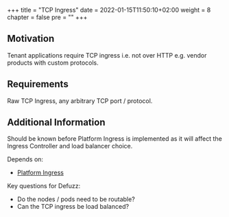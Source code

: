 +++
title = "TCP Ingress"
date = 2022-01-15T11:50:10+02:00
weight = 8
chapter = false
pre = "<b></b>"
+++

## Motivation
Tenant applications require TCP ingress i.e. not over HTTP e.g. vendor products with custom protocols.

## Requirements
Raw TCP Ingress, any arbitrary TCP port / protocol.

## Additional Information
Should be known before Platform Ingress is implemented as it will affect the Ingress Controller and load balancer choice.

Depends on:

* [Platform Ingress](./feature-platform-ingress)

Key questions for Defuzz:

* Do the nodes / pods need to be routable?
* Can the TCP ingress be load balanced?




